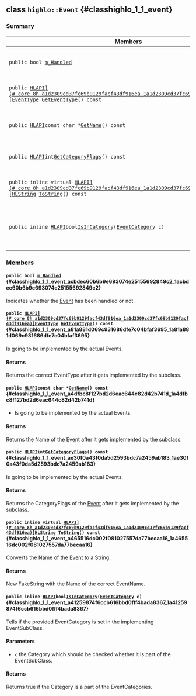 ## class `highlo::Event` {#classhighlo_1_1_event}

### Summary

 Members                        | Descriptions                                
--------------------------------|---------------------------------------------
`public bool `[`m_Handled`](#classhighlo_1_1_event_acbdec60b6b9e693074e25155692849c2_1acbdec60b6b9e693074e25155692849c2) | Indicates whether the [Event](#classhighlo_1_1_event) has been handled or not.
`public `[`HLAPI](#_core_8h_a1d2309cd37fc69b9129facf43df916ea_1a1d2309cd37fc69b9129facf43df916ea)[EventType`](docs-api/api-highlo.md#namespacehighlo_a0781ce3e8c4fe0839071ce84ca97eef7_1a0781ce3e8c4fe0839071ce84ca97eef7)` `[`GetEventType`](#classhighlo_1_1_event_a81a881d069c931686dfe7c04bfaf3695_1a81a881d069c931686dfe7c04bfaf3695)`() const` | Is going to be implemented by the actual Events.
`public `[`HLAPI`](#_core_8h_a1d2309cd37fc69b9129facf43df916ea_1a1d2309cd37fc69b9129facf43df916ea)` const char * `[`GetName`](#classhighlo_1_1_event_a4dfbc8f127bd2d6eac644c82d42b741d_1a4dfbc8f127bd2d6eac644c82d42b741d)`() const` | * Is going to be implemented by the actual Events.
`public `[`HLAPI`](#_core_8h_a1d2309cd37fc69b9129facf43df916ea_1a1d2309cd37fc69b9129facf43df916ea)` int `[`GetCategoryFlags`](#classhighlo_1_1_event_ae30f0a43f0da5d2593bdc7a2459ab183_1ae30f0a43f0da5d2593bdc7a2459ab183)`() const` | Is going to be implemented by the actual Events.
`public inline virtual `[`HLAPI](#_core_8h_a1d2309cd37fc69b9129facf43df916ea_1a1d2309cd37fc69b9129facf43df916ea)[HLString`](docs-api/api-highlo.md#namespacehighlo_aae9b5b2474b992680f5555779f4bd538_1aae9b5b2474b992680f5555779f4bd538)` `[`ToString`](#classhighlo_1_1_event_a465516dc002f081027557da77becaa16_1a465516dc002f081027557da77becaa16)`() const` | Converts the Name of the [Event](#classhighlo_1_1_event) to a String.
`public inline `[`HLAPI`](#_core_8h_a1d2309cd37fc69b9129facf43df916ea_1a1d2309cd37fc69b9129facf43df916ea)` bool `[`IsInCategory`](#classhighlo_1_1_event_a41259874f6ccb616bbd0fff4bada8367_1a41259874f6ccb616bbd0fff4bada8367)`(`[`EventCategory`](docs-api/api-highlo.md#namespacehighlo_a6bf61b32c3e02b1dc99916c1e71978b6_1a6bf61b32c3e02b1dc99916c1e71978b6)` c)` | Tells if the provided EventCategory is set in the implementing EventSubClass.

### Members

#### `public bool `[`m_Handled`](#classhighlo_1_1_event_acbdec60b6b9e693074e25155692849c2_1acbdec60b6b9e693074e25155692849c2) {#classhighlo_1_1_event_acbdec60b6b9e693074e25155692849c2_1acbdec60b6b9e693074e25155692849c2}

Indicates whether the [Event](#classhighlo_1_1_event) has been handled or not.

#### `public `[`HLAPI](#_core_8h_a1d2309cd37fc69b9129facf43df916ea_1a1d2309cd37fc69b9129facf43df916ea)[EventType`](docs-api/api-highlo.md#namespacehighlo_a0781ce3e8c4fe0839071ce84ca97eef7_1a0781ce3e8c4fe0839071ce84ca97eef7)` `[`GetEventType`](#classhighlo_1_1_event_a81a881d069c931686dfe7c04bfaf3695_1a81a881d069c931686dfe7c04bfaf3695)`() const` {#classhighlo_1_1_event_a81a881d069c931686dfe7c04bfaf3695_1a81a881d069c931686dfe7c04bfaf3695}

Is going to be implemented by the actual Events.

#### Returns
Returns the correct EventType after it gets implemented by the subclass.

#### `public `[`HLAPI`](#_core_8h_a1d2309cd37fc69b9129facf43df916ea_1a1d2309cd37fc69b9129facf43df916ea)` const char * `[`GetName`](#classhighlo_1_1_event_a4dfbc8f127bd2d6eac644c82d42b741d_1a4dfbc8f127bd2d6eac644c82d42b741d)`() const` {#classhighlo_1_1_event_a4dfbc8f127bd2d6eac644c82d42b741d_1a4dfbc8f127bd2d6eac644c82d42b741d}

* Is going to be implemented by the actual Events.

#### Returns
Returns the Name of the [Event](#classhighlo_1_1_event) after it gets implemented by the subclass.

#### `public `[`HLAPI`](#_core_8h_a1d2309cd37fc69b9129facf43df916ea_1a1d2309cd37fc69b9129facf43df916ea)` int `[`GetCategoryFlags`](#classhighlo_1_1_event_ae30f0a43f0da5d2593bdc7a2459ab183_1ae30f0a43f0da5d2593bdc7a2459ab183)`() const` {#classhighlo_1_1_event_ae30f0a43f0da5d2593bdc7a2459ab183_1ae30f0a43f0da5d2593bdc7a2459ab183}

Is going to be implemented by the actual Events.

#### Returns
Returns the CategoryFlags of the [Event](#classhighlo_1_1_event) after it gets implemented by the subclass.

#### `public inline virtual `[`HLAPI](#_core_8h_a1d2309cd37fc69b9129facf43df916ea_1a1d2309cd37fc69b9129facf43df916ea)[HLString`](docs-api/api-highlo.md#namespacehighlo_aae9b5b2474b992680f5555779f4bd538_1aae9b5b2474b992680f5555779f4bd538)` `[`ToString`](#classhighlo_1_1_event_a465516dc002f081027557da77becaa16_1a465516dc002f081027557da77becaa16)`() const` {#classhighlo_1_1_event_a465516dc002f081027557da77becaa16_1a465516dc002f081027557da77becaa16}

Converts the Name of the [Event](#classhighlo_1_1_event) to a String.

#### Returns
New FakeString with the Name of the correct EventName.

#### `public inline `[`HLAPI`](#_core_8h_a1d2309cd37fc69b9129facf43df916ea_1a1d2309cd37fc69b9129facf43df916ea)` bool `[`IsInCategory`](#classhighlo_1_1_event_a41259874f6ccb616bbd0fff4bada8367_1a41259874f6ccb616bbd0fff4bada8367)`(`[`EventCategory`](docs-api/api-highlo.md#namespacehighlo_a6bf61b32c3e02b1dc99916c1e71978b6_1a6bf61b32c3e02b1dc99916c1e71978b6)` c)` {#classhighlo_1_1_event_a41259874f6ccb616bbd0fff4bada8367_1a41259874f6ccb616bbd0fff4bada8367}

Tells if the provided EventCategory is set in the implementing EventSubClass.

#### Parameters
* `c` the Category which should be checked whether it is part of the EventSubClass. 

#### Returns
Returns true if the Category is a part of the EventCategories.

